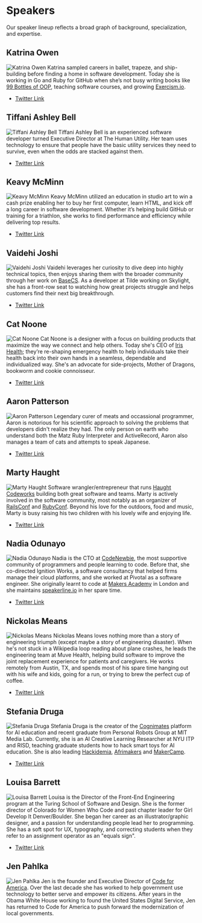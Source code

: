 # Speakers

Our speaker lineup reflects a broad graph of background, specialization, and expertise.

## Katrina Owen
![Katrina Owen](/speakers/katrina-owen.jpg)
Katrina sampled careers in ballet, trapeze, and ship-building before
finding a home in software development. Today she is working in Go and Ruby for
GitHub when she’s not busy writing books like [99 Bottles of OOP](https://www.sandimetz.com/99bottles/), teaching software
courses, and growing [Exercism.io](http://exercism.io).

- [Twitter Link](https://twitter.com/kytrinyx)

## Tiffani Ashley Bell
![Tiffani Ashley Bell](/speakers/tiffani-ashley-bell.jpg)
Tiffani Ashley Bell is an experienced software developer turned Executive Director at The Human Utility. Her team uses technology to ensure that people have the basic utility services they need to survive, even when the odds are stacked against them.

- [Twitter Link](https://twitter.com/tiffani)

## Keavy McMinn
![Keavy McMinn](/speakers/keavy-mcminn.jpg)
Keavy McMinn utilized an education in studio art to win a cash prize enabling her to buy her first computer, learn HTML, and kick off a long career in software development. Whether it’s helping build GitHub or training for a triathlon, she works to find performance and efficiency while delivering top results.

- [Twitter Link](https://twitter.com/keavy)

## Vaidehi Joshi
![Vaidehi Joshi](/speakers/vaidehi-joshi.jpg)
Vaidehi leverages her curiosity to dive deep into highly technical topics, then enjoys sharing them with the broader community through her work on [BaseCS](https://dev.to/vaidehijoshi/). As a developer at Tilde working on Skylight, she has a front-row seat to watching how great projects struggle and helps customers find their next big breakthrough.

- [Twitter Link](https://twitter.com/vaidehijoshi)

## Cat Noone
![Cat Noone](/speakers/cat-noone.jpg)
Cat Noone is a designer with a focus on building products that maximize the way we connect and help others. Today she's CEO of [Iris Health](https://twitter.com/irisapp); they’re re-shaping emergency health to help individuals take their health back into their own hands in a seamless, dependable and individualized way. She's an advocate for side-projects, Mother of Dragons, bookworm and cookie connoisseur.

- [Twitter Link](https://twitter.com/imcatnoone)

## Aaron Patterson
![Aaron Patterson](/speakers/aaron-patterson.jpg)
Legendary curer of meats and occassional programmer, Aaron is notorious for his scientific approach to solving the problems that developers didn't realize they had. The only person on earth who understand both the Matz Ruby Interpreter and ActiveRecord, Aaron also manages a team of cats and attempts to speak Japanese.

- [Twitter Link](https://twitter.com/tenderlove)

## Marty Haught
![Marty Haught](/speakers/marty-haught.png)
Software wrangler/entrepreneur that runs [Haught Codeworks](https://haughtcodeworks.com/) building both great software and teams. Marty is actively involved in the software community, most notably as an organizer of [RailsConf](http://railsconf.com/) and [RubyConf](http://rubyconf.org/). Beyond his love for the outdoors, food and music, Marty is busy raising his two children with his lovely wife and enjoying life.

- [Twitter Link](https://twitter.com/mghaught)

## Nadia Odunayo
![Nadia Odunayo](/speakers/nadia-odunayo.jpg)
Nadia is the CTO at [CodeNewbie](https://www.codenewbie.org/), the most supportive community of programmers and people learning to code. Before that, she co-directed Ignition Works, a software consultancy that helped firms manage their cloud platforms, and she worked at Pivotal as a software engineer. She originally learnt to code at [Makers Academy](https://makers.tech/become/makers-academy/) in London and she maintains [speakerline.io](https://speakerline.io/) in her spare time.

- [Twitter Link](https://twitter.com/nodunayo)

## Nickolas Means
![Nickolas Means](/speakers/nickolas-means.jpg)
Nickolas Means loves nothing more than a story of engineering triumph (except maybe a story of engineering disaster). When he's not stuck in a Wikipedia loop reading about plane crashes, he leads the engineering team at Muve Health, helping build software to improve the joint replacement experience for patients and caregivers. He works remotely from Austin, TX, and spends most of his spare time hanging out with his wife and kids, going for a run, or trying to brew the perfect cup of coffee.

- [Twitter Link](https://twitter.com/nmeans)

## Stefania Druga
![Stefania Druga](/speakers/stefania-druga.jpg)
Stefania Druga is the creator of the [Cognimates](http://cognimates.me/) platform for AI education and recent graduate from Personal Robots Group at MIT Media Lab. Currently, she is an AI Creative Learning Researcher at NYU ITP and RISD, teaching graduate students how to hack smart toys for AI education. She is also leading [Hackidemia](http://hackidemia.com/), [Afrimakers](http://afrimakers.org/) and [MakerCamp](https://www.youtube.com/watch?v=HD2THaHnT7I).

- [Twitter Link](https://twitter.com/stefania_druga)

## Louisa Barrett
![Louisa Barrett](/speakers/louisa-barrett.jpg)
Louisa is the Director of the Front-End Engineering program at the Turing School of Software and Design. She is the former director of Colorado for Women Who Code and past chapter leader for Girl Develop It Denver/Boulder. She began her career as an illustrator/graphic designer, and a passion for understanding people lead her to programming. She has a soft spot for UX, typography, and correcting students when they refer to an assignment operator as an "equals sign".

- [Twitter Link](https://twitter.com/weesie_b)

## Jen Pahlka
![Jen Pahlka](/speakers/jen-pahlka.jpg)
Jen is the founder and Executive Director of [Code for America](https://en.wikipedia.org/wiki/Code_for_America). Over the last decade she has worked to help government use technology to better serve and empower its citizens. After years in the Obama White House working to found the United States Digital Service, Jen has returned to Code for America to push forward the modernization of local governments.